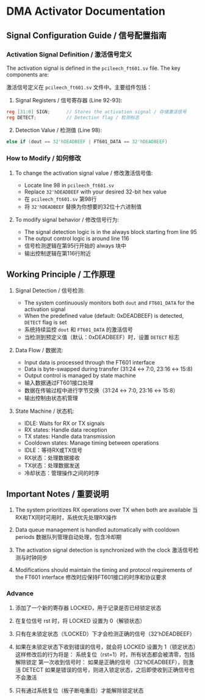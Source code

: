 # DMA Activator Documentation

## Signal Configuration Guide / 信号配置指南

### Activation Signal Definition / 激活信号定义
The activation signal is defined in the `pcileech_ft601.sv` file. The key components are:

激活信号定义在 `pcileech_ft601.sv` 文件中。主要组件包括：

1. Signal Registers / 信号寄存器 (Line 92-93):
```verilog
reg [31:0] SIGN;      // Stores the activation signal / 存储激活信号
reg DETECT;           // Detection flag / 检测标志
```

2. Detection Value / 检测值 (Line 98):
```verilog
else if (dout == 32'hDEADBEEF | FT601_DATA == 32'hDEADBEEF)
```

### How to Modify / 如何修改

1. To change the activation signal value / 修改激活信号值:
   - Locate line 98 in `pcileech_ft601.sv`
   - Replace `32'hDEADBEEF` with your desired 32-bit hex value
   - 在 `pcileech_ft601.sv` 第98行
   - 将 `32'hDEADBEEF` 替换为你想要的32位十六进制值

2. To modify signal behavior / 修改信号行为:
   - The signal detection logic is in the always block starting from line 95
   - The output control logic is around line 116
   - 信号检测逻辑在第95行开始的 always 块中
   - 输出控制逻辑在第116行附近

## Working Principle / 工作原理

1. Signal Detection / 信号检测:
   - The system continuously monitors both `dout` and `FT601_DATA` for the activation signal
   - When the predefined value (default: 0xDEADBEEF) is detected, `DETECT` flag is set
   - 系统持续监控 `dout` 和 `FT601_DATA` 的激活信号
   - 当检测到预定义值（默认：0xDEADBEEF）时，设置 `DETECT` 标志

2. Data Flow / 数据流:
   - Input data is processed through the FT601 interface
   - Data is byte-swapped during transfer (31:24 ↔ 7:0, 23:16 ↔ 15:8)
   - Output control is managed by state machine
   - 输入数据通过FT601接口处理
   - 数据在传输过程中进行字节交换（31:24 ↔ 7:0, 23:16 ↔ 15:8）
   - 输出控制由状态机管理

3. State Machine / 状态机:
   - IDLE: Waits for RX or TX signals
   - RX states: Handle data reception
   - TX states: Handle data transmission
   - Cooldown states: Manage timing between operations
   - IDLE：等待RX或TX信号
   - RX状态：处理数据接收
   - TX状态：处理数据发送
   - 冷却状态：管理操作之间的时序

## Important Notes / 重要说明

1. The system prioritizes RX operations over TX when both are available
   当RX和TX同时可用时，系统优先处理RX操作

2. Data queue management is handled automatically with cooldown periods
   数据队列管理自动处理，包含冷却期

3. The activation signal detection is synchronized with the clock
   激活信号检测与时钟同步

4. Modifications should maintain the timing and protocol requirements of the FT601 interface
   修改时应保持FT601接口的时序和协议要求







### Advance
1. 添加了一个新的寄存器 LOCKED，用于记录是否已经锁定状态

2. 在复位信号 rst 时，将 LOCKED 设置为 0（解锁状态）

3. 只有在未锁定状态（!LOCKED）下才会检测正确的信号（32'hDEADBEEF）

4. 如果在未锁定状态下收到错误的信号，就会将 LOCKED 设置为 1（锁定状态）
这样修改后的行为将是：
系统复位（rst=1）时，所有状态都会被清零，包括解除锁定
第一次收到信号时：
如果是正确的信号（32'hDEADBEEF），则激活 DETECT
如果是错误的信号，则进入锁定状态，之后即使收到正确信号也不会激活

5. 只有通过系统复位（板子断电重启）才能解除锁定状态
